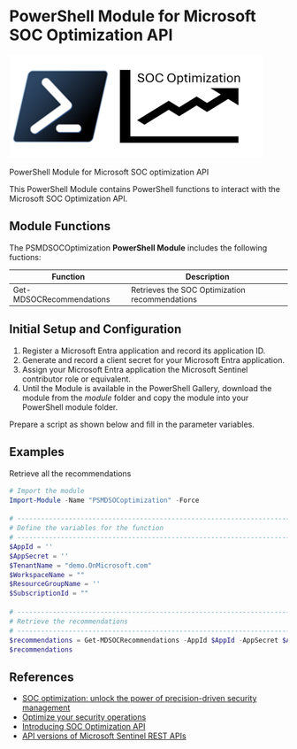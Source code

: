 # PowerShell Module for Microsoft SOC Optimization API

![Logo](./Assets/PSSocOptimization.png)

PowerShell Module for Microsoft SOC optimization API

This PowerShell Module contains PowerShell functions to interact with the Microsoft SOC Optimization API.

## Module Functions

The PSMDSOCOptimization **PowerShell Module** includes the following fuctions:

| Function | Description  |
| ----------------------- | -------------------------------------------------------------------------------------- |
| Get-MDSOCRecommendations | Retrieves the SOC Optimization recommendations |

## Initial Setup and Configuration

1. Register a Microsoft Entra application and record its application ID.
2. Generate and record a client secret for your Microsoft Entra application.
3. Assign your Microsoft Entra application the Microsoft Sentinel contributor role or equivalent.
4. Until the Module is available in the PowerShell Gallery, download the module from the *module* folder and copy the module into your PowerShell module folder.

Prepare a script as shown below and fill in the parameter variables.

## Examples

Retrieve all the recommendations

```powershell
# Import the module
Import-Module -Name "PSMDSOCoptimization" -Force

# ---------------------------------------------------------------------------------- #
# Define the variables for the function
# ---------------------------------------------------------------------------------- #
$AppId = ''
$AppSecret = ''
$TenantName = "demo.OnMicrosoft.com"
$WorkspaceName = ""
$ResourceGroupName = ''
$SubscriptionId = ""

# ---------------------------------------------------------------------------------- #
# Retrieve the recommendations
# ---------------------------------------------------------------------------------- #
$recommendations = Get-MDSOCRecommendations -AppId $AppId -AppSecret $AppSecret -TenantName $TenantName -WorkspaceName $WorkspaceName -ResourceGroupName $ResourceGroupName -SubscriptionId $SubscriptionId
$recommendations

```

## References

- [SOC optimization: unlock the power of precision-driven security management](https://techcommunity.microsoft.com/t5/microsoft-sentinel-blog/soc-optimization-unlock-the-power-of-precision-driven-security/ba-p/4130589)
- [Optimize your security operations](https://learn.microsoft.com/en-us/azure/sentinel/soc-optimization/soc-optimization-access?tabs=azure-portal)
- [Introducing SOC Optimization API](https://techcommunity.microsoft.com/t5/microsoft-sentinel-blog/introducing-soc-optimization-api/ba-p/4176966)
- [API versions of Microsoft Sentinel REST APIs](https://learn.microsoft.com/en-us/rest/api/securityinsights/api-versions?view=rest-securityinsights-2024-03-01)
